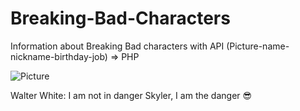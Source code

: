# Breaking-Bad-Characters
Information about Breaking Bad characters with API (Picture-name-nickname-birthday-job) => PHP


![Picture](https://s4.uupload.ir/files/br_page_45sf.png)

Walter White: I am not in danger Skyler, I am the danger 😎
